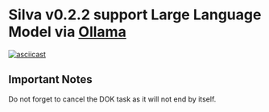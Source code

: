 # Silva v0.2.2 support Large Language Model via [Ollama](https://ollama.com)

[![asciicast](https://asciinema.org/a/707080.svg)](https://asciinema.org/a/707080)

## Important Notes
Do not forget to cancel the DOK task as it will not end by itself.


